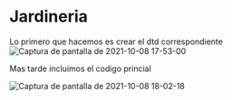 # Jardineria
<dtd> Lo primero que hacemos es crear el dtd correspondiente</dtd>
![Captura de pantalla de 2021-10-08 17-53-00](https://user-images.githubusercontent.com/91209043/136595581-fc957e35-7c46-47a7-8116-c664510e564d.png)

<codigo>Mas tarde incluimos el codigo princial</codigo>

![Captura de pantalla de 2021-10-08 18-02-18](https://user-images.githubusercontent.com/91209043/136595681-56afb346-17b7-4bd6-88e8-8700e4491900.png)

